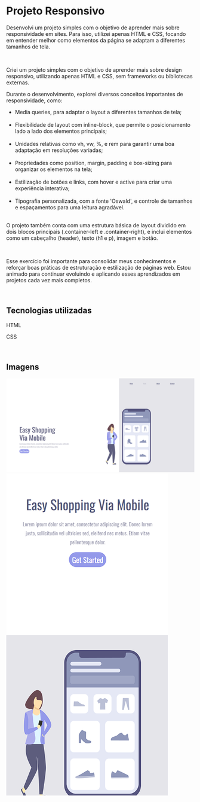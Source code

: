 <h1>Projeto Responsivo</h1>
<p>Desenvolvi um projeto simples com o objetivo de aprender mais sobre responsividade em sites. Para isso, utilizei apenas HTML e CSS, focando em entender melhor como elementos da página se adaptam a diferentes tamanhos de tela.</p>
<br>
<p>Criei um projeto simples com o objetivo de aprender mais sobre design responsivo, utilizando apenas HTML e CSS, sem frameworks ou bibliotecas externas.

Durante o desenvolvimento, explorei diversos conceitos importantes de responsividade, como:
<ul>
<li>Media queries, para adaptar o layout a diferentes tamanhos de tela;</li>
<br>
<li>Flexibilidade de layout com inline-block, que permite o posicionamento lado a lado dos elementos principais;</li>
<br>
<li>Unidades relativas como vh, vw, %, e rem para garantir uma boa adaptação em resoluções variadas;</li>
<br>
<li>Propriedades como position, margin, padding e box-sizing para organizar os elementos na tela;</li>
<br>
<li>Estilização de botões e links, com hover e active para criar uma experiência interativa;</li>
<br>
<li>Tipografia personalizada, com a fonte 'Oswald', e controle de tamanhos e espaçamentos para uma leitura agradável.</li>
</ul>
<br>
O projeto também conta com uma estrutura básica de layout dividido em dois blocos principais (.container-left e .container-right), e inclui elementos como um cabeçalho (header), texto (h1 e p), imagem e botão.</p>
<br>
<p>Esse exercício foi importante para consolidar meus conhecimentos e reforçar boas práticas de estruturação e estilização de páginas web. Estou animado para continuar evoluindo e aplicando esses aprendizados em projetos cada vez mais completos.</p>
<br>
<h2>Tecnologias utilizadas</h2>
<p>HTML</p>
<p>CSS</p>
<br>
<h2>Imagens</h2>
<img src="https://github.com/ArthurFerreiraTeixeira/projeto-responsivo/blob/main/img/projeto%20web.png?raw=true">
<br>
<img src="https://github.com/ArthurFerreiraTeixeira/projeto-responsivo/blob/main/img/projeto%20celulcar.png?raw=true">
